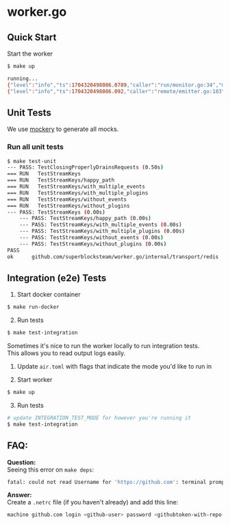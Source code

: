 # worker.go

## Quick Start

Start the worker

```bash
$ make up

running...
{"level":"info","ts":1704320498086.0789,"caller":"run/monitor.go:34","msg":"starting process monitor runnable","worker-id":"018cd16a-f98d-71ad-979e-f8a3dedbf8c8","who":"monitor"}
{"level":"info","ts":1704320498086.092,"caller":"remote/emitter.go:183","msg":"starting remote emitter runnable","worker-id":"018cd16a-f98d-71ad-979e-f8a3dedbf8c8","who":"emitter.remote"}
```

## Unit Tests

We use [mockery](https://github.com/vektra/mockery) to generate all mocks.

### Run all unit tests

```bash
$ make test-unit
--- PASS: TestClosingProperlyDrainsRequests (0.50s)
=== RUN   TestStreamKeys
=== RUN   TestStreamKeys/happy_path
=== RUN   TestStreamKeys/with_multiple_events
=== RUN   TestStreamKeys/with_multiple_plugins
=== RUN   TestStreamKeys/without_events
=== RUN   TestStreamKeys/without_plugins
--- PASS: TestStreamKeys (0.00s)
    --- PASS: TestStreamKeys/happy_path (0.00s)
    --- PASS: TestStreamKeys/with_multiple_events (0.00s)
    --- PASS: TestStreamKeys/with_multiple_plugins (0.00s)
    --- PASS: TestStreamKeys/without_events (0.00s)
    --- PASS: TestStreamKeys/without_plugins (0.00s)
PASS
ok      github.com/superblocksteam/worker.go/internal/transport/redis   3.267s
```

## Integration (e2e) Tests

1. Start docker container

```bash
$ make run-docker
```

2. Run tests

```bash
$ make test-integration
```

Sometimes it's nice to run the worker locally to run integration tests.\
This allows you to read output logs easily.

1. Update `air.toml` with flags that indicate the mode you'd like to run in

2. Start worker

```bash
$ make up
```

3. Run tests

```bash
# update INTEGRATION_TEST_MODE for however you're running it
$ make test-integration
```

## FAQ:

**Question:**\
Seeing this error on `make deps`:

```bash
fatal: could not read Username for 'https://github.com': terminal prompts disabled
```

**Answer:**\
Create a `.netrc` file (if you haven't already) and add this line:

```bash
machine github.com login <github-user> password <githubtoken-with-repo-read>
```
